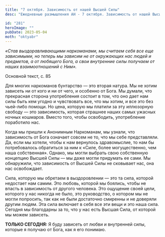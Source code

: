 ```yaml
---
title: "7 октября. Зависимость от нашей Высшей Силы"
desc: "Ежедневные размышления АН - 7 октября. Зависимость от нашей Высшей Силы"

id: "281"
heroImage: ""
pubDate: 2023-05-04
moth: "oktyabr"
---
```


_«Став выздоравливающими наркоманами, мы считаем себя все еще зависимыми, но
теперь мы зависим не от окружающих нас людей и предметов, а от любящего Бога,
а свои внутренние силы получаем от наших взаимоотношений с Ним»._

Основной текст, с. 85

Для многих наркоманов бунтарство — это вторая натура. Мы не хотим зависеть ни
от кого и ни от чего, и особенно от Бога. Мы думали, что прекрасная сторона
употребления состоит в том, что оно дает нам силы быть кем угодно и
чувствовать все, что мы хотим, и все это без чьей-либо помощи. Но цена,
которую мы платили за эту иллюзорную свободу — это зависимость, которая
страшнее наших самых ужасных ночных кошмаров. Вместо того, чтобы освободить,
употребление поработило нас.

Когда мы пришли к Анонимным Наркоманам, мы узнали, что зависимость от Бога
означает совсем не то, что мы себе представляли. Да, если мы хотели, чтобы к
нам вернулось здравомыслие, то нам бы потребовалось обратиться за ним к «Силе,
более могущественно, чем наша собственная». Однако, мы могли выбрать свою
собственную концепцию Высшей Силы — мы даже могли придумать ее сами. Мы
обнаружили, что зависимость от Высшей Силы не сковывает нас, она нас
освобождает.

Сила, которую мы обретаем в выздоровлении — это та сила, которой недостает нам
самим. Это любовь, которой мы боялись, чтобы не впасть в зависимость от
другого человека. Это ощущение своей цели, которого у нас никогда не было, это
руководство, о котором мы не могли попросить, так как не были достаточно
смиренны и не доверяли другим людям. Эта сила включает в себя все эти вещи и
это наша сила. Сегодня мы благодарны за то, что у нас есть Высшая Сила, от
которой мы можем зависеть.

**ТОЛЬКО СЕГОДНЯ:** Я буду зависеть от любви и внутренней силы, которые я
получаю от Бога, как я его понимаю.
